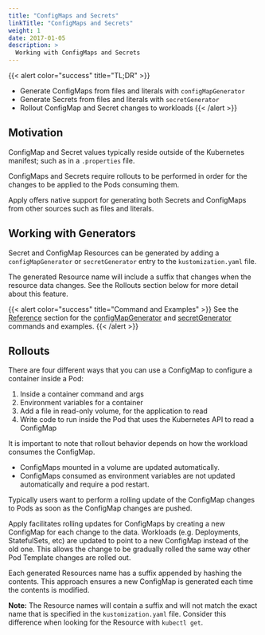 ```yaml
---
title: "ConfigMaps and Secrets"
linkTitle: "ConfigMaps and Secrets"
weight: 1
date: 2017-01-05
description: >
  Working with ConfigMaps and Secrets
---
```


{{< alert color="success" title="TL;DR" >}}
- Generate ConfigMaps from files and literals with `configMapGenerator`
- Generate Secrets from files and literals with `secretGenerator`
- Rollout ConfigMap and Secret changes to workloads
{{< /alert >}}

## Motivation
ConfigMap and Secret values typically reside outside of the Kubernetes manifest; such as in a `.properties` file.

ConfigMaps and Secrets require rollouts to be performed in order for the changes to be applied to the Pods consuming them.

Apply offers native support for generating both Secrets and ConfigMaps from other sources such as files and literals.

## Working with Generators
Secret and ConfigMap Resources can be generated by adding a `configMapGenerator` or `secretGenerator` entry to the `kustomization.yaml` file.

The generated Resource name will include a suffix that changes when the resource data changes. See the Rollouts section below for more detail about this feature.

{{< alert color="success" title="Command and Examples" >}}
See the [Reference](/docs/reference/) section for the [configMapGenerator](/docs/reference/api/kustomization-file/configmapgenerator/) and [secretGenerator](/docs/reference/api/kustomization-file/secretgenerator/) commands and examples.
{{< /alert >}}


## Rollouts
There are four different ways that you can use a ConfigMap to configure a container inside a Pod:

1. Inside a container command and args
2. Environment variables for a container
3. Add a file in read-only volume, for the application to read
4. Write code to run inside the Pod that uses the Kubernetes API to read a ConfigMap

It is important to note that rollout behavior depends on how the workload consumes the ConfigMap.
- ConfigMaps mounted in a volume are updated automatically.
- ConfigMaps consumed as environment variables are not updated automatically and require a pod restart.

Typically users want to perform a rolling update of the ConfigMap changes to Pods as soon as the ConfigMap changes are pushed.

Apply facilitates rolling updates for ConfigMaps by creating a new ConfigMap for each change to the data. Workloads (e.g. Deployments, StatefulSets, etc) are updated to point to a new ConfigMap instead of the old one. This allows the change to be gradually rolled the same way other Pod Template changes are rolled out.

Each generated Resources name has a suffix appended by hashing the contents. This approach ensures a new ConfigMap is generated each time the contents is modified.

**Note:** The Resource names will contain a suffix and will not match the exact name that is specified in the `kustomization.yaml` file. Consider this difference when looking for the Resource with `kubectl get`.
